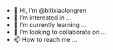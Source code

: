 - 👋 Hi, I’m @bitixiaolongren
- 👀 I’m interested in ...
- 🌱 I’m currently learning ...
- 💞️ I’m looking to collaborate on ...
- 📫 How to reach me ...

<!---
bitixiaolongren/bitixiaolongren is a ✨ special ✨ repository because its `README.md` (this file) appears on your GitHub profile.
You can click the Preview link to take a look at your changes.
--->
